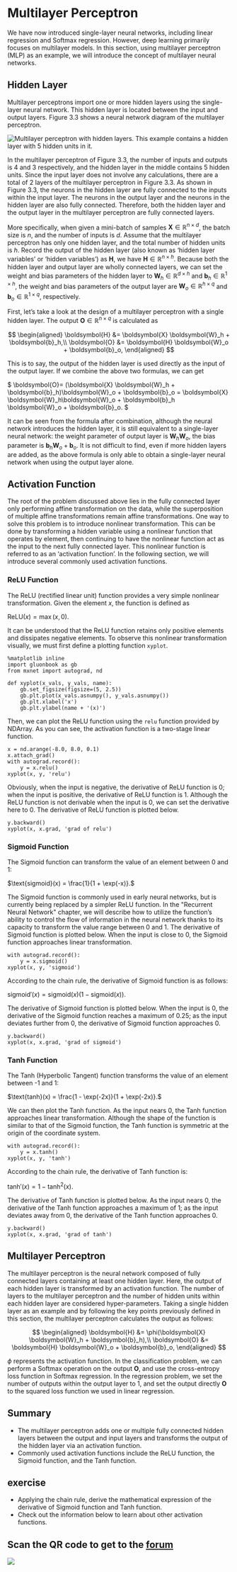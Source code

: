 # Multilayer Perceptron

We have now introduced single-layer neural networks, including linear regression and Softmax regression. However, deep learning primarily focuses on multilayer models. In this section, using multilayer perceptron (MLP) as an example, we will introduce the concept of multilayer neural networks.

## Hidden Layer

Multilayer perceptrons import one or more hidden layers using the single-layer neural network. This hidden layer is located between the input and output layers. Figure 3.3 shows a neural network diagram of the multilayer perceptron.

![Multilayer perceptron with hidden layers. This example contains a hidden layer with 5 hidden units in it. ](../img/mlp.svg)

In the multilayer perceptron of Figure 3.3, the number of inputs and outputs is 4 and 3 respectively, and the hidden layer in the middle contains 5 hidden units. Since the input layer does not involve any calculations, there are a total of 2 layers of the multilayer perceptron in Figure 3.3. As shown in Figure 3.3, the neurons in the hidden layer are fully connected to the inputs within the input layer. The neurons in the output layer and the neurons in the hidden layer are also fully connected. Therefore, both the hidden layer and the output layer in the multilayer perceptron are fully connected layers.


More specifically, when given a mini-batch of samples $\boldsymbol{X}\in \mathbb{R}^{n \times d}$, the batch size is $n$, and the number of inputs is $d$. Assume that the multilayer perceptron has only one hidden layer, and the total number of hidden units is $h$. Record the output of the hidden layer (also known as ‘hidden layer variables’ or ‘hidden variables’) as $\boldsymbol{H}$, we have $\boldsymbol{H} \in \mathbb{R}^{n \times h}$. Because both the hidden layer and output layer are wholly connected layers, we can set the weight and bias parameters of the hidden layer to $\boldsymbol{W}_h \in \mathbb{R}^{d \times h}$ and $\boldsymbol{b}_h \in \mathbb{R}^{1 \times h}$, the weight and bias parameters of the output layer are $\boldsymbol{W}_o \in \mathbb{R}^{h \times q}$ and $\boldsymbol{b}_o \in \mathbb{R}^{1 \times q}$, respectively.

First, let’s take a look at the design of a multilayer perceptron with a single hidden layer. The output $\boldsymbol{O}\in \mathbb{R}^{n \times q}$ is calculated as

$$
\begin{aligned}
\boldsymbol{H} &= \boldsymbol{X} \boldsymbol{W}_h + \boldsymbol{b}_h,\\
\boldsymbol{O} &= \boldsymbol{H} \boldsymbol{W}_o + \boldsymbol{b}_o,
\end{aligned}      
$$

This is to say, the output of the hidden layer is used directly as the input of the output layer. If we combine the above two formulas, we can get

$
\boldsymbol{O}= (\boldsymbol{X} \boldsymbol{W}_h + \boldsymbol{b}_h)\boldsymbol{W}_o + \boldsymbol{b}_o = \boldsymbol{X} \boldsymbol{W}_h\boldsymbol{W}_o + \boldsymbol{b}_h \boldsymbol{W}_o + \boldsymbol{b}_o.
$

It can be seen from the formula after combination, although the neural network introduces the hidden layer, it is still equivalent to a single-layer neural network: the weight parameter of output layer is $\boldsymbol{W}_h\boldsymbol{W}_o$, the bias parameter is $\boldsymbol{b}_h \boldsymbol{W}_o + \boldsymbol{b}_o$. It is not difficult to find, even if more hidden layers are added, as the above formula is only able to obtain a single-layer neural network when using the output layer alone.


## Activation Function

The root of the problem discussed above lies in the fully connected layer only performing affine transformation on the data, while the superposition of multiple affine transformations remain affine transformations. One way to solve this problem is to introduce nonlinear transformation. This can be done by transforming a hidden variable using a nonlinear function that operates by element, then continuing to have the nonlinear function act as the input to the next fully connected layer. This nonlinear function is referred to as an ‘activation function’. In the following section, we will introduce several commonly used activation functions.

### ReLU Function

The ReLU (rectified linear unit) function provides a very simple nonlinear transformation. Given the element $x$, the function is defined as

$\text{ReLU}(x) = \max(x, 0).$

It can be understood that the ReLU function retains only positive elements and dissipates negative elements. To observe this nonlinear transformation visually, we must first define a plotting function `xyplot`.

```{.python .input  n=6}
%matplotlib inline
import gluonbook as gb
from mxnet import autograd, nd

def xyplot(x_vals, y_vals, name):
    gb.set_figsize(figsize=(5, 2.5))
    gb.plt.plot(x_vals.asnumpy(), y_vals.asnumpy())
    gb.plt.xlabel('x')
    gb.plt.ylabel(name + '(x)')
```

Then, we can plot the ReLU function using the `relu` function provided by NDArray. As you can see, the activation function is a two-stage linear function.

```{.python .input  n=7}
x = nd.arange(-8.0, 8.0, 0.1)
x.attach_grad()
with autograd.record():
    y = x.relu()
xyplot(x, y, 'relu')
```

Obviously, when the input is negative, the derivative of ReLU function is 0; when the input is positive, the derivative of ReLU function is 1. Although the ReLU function is not derivable when the input is 0, we can set the derivative here to 0. The derivative of ReLU function is plotted below.

```{.python .input}
y.backward()
xyplot(x, x.grad, 'grad of relu')
```

### Sigmoid Function

The Sigmoid function can transform the value of an element between 0 and 1:

$\text{sigmoid}(x) = \frac{1}{1 + \exp(-x)}.$

The Sigmoid function is commonly used in early neural networks, but is currently being replaced by a simpler ReLU function. In the "Recurrent Neural Network" chapter, we will describe how to utilize the function’s ability to control the flow of information in the neural network thanks to its capacity to transform the value range between 0 and 1. The derivative of Sigmoid function is plotted below. When the input is close to 0, the Sigmoid function approaches linear transformation.

```{.python .input  n=8}
with autograd.record():
    y = x.sigmoid()
xyplot(x, y, 'sigmoid')
```

According to the chain rule, the derivative of Sigmoid function is as follows:

$\text{sigmoid}'(x) = \text{sigmoid}(x)\left(1-\text{sigmoid}(x)\right).$


The derivative of Sigmoid function is plotted below. When the input is 0, the derivative of the Sigmoid function reaches a maximum of 0.25; as the input deviates further from 0, the derivative of Sigmoid function approaches 0.

```{.python .input}
y.backward()
xyplot(x, x.grad, 'grad of sigmoid')
```

### Tanh Function

The Tanh (Hyperbolic Tangent) function transforms the value of an element between -1 and 1:

$\text{tanh}(x) = \frac{1 - \exp(-2x)}{1 + \exp(-2x)}.$

We can then plot the Tanh function. As the input nears 0, the Tanh function approaches linear transformation. Although the shape of the function is similar to that of the Sigmoid function, the Tanh function is symmetric at the origin of the coordinate system.

```{.python .input  n=9}
with autograd.record():
    y = x.tanh()
xyplot(x, y, 'tanh')
```

According to the chain rule, the derivative of Tanh function is:

$\text{tanh}'(x) = 1 - \text{tanh}^2(x).$

The derivative of Tanh function is plotted below. As the input nears 0, the derivative of the Tanh function approaches a maximum of 1; as the input deviates away from 0, the derivative of the Tanh function approaches 0.

```{.python .input}
y.backward()
xyplot(x, x.grad, 'grad of tanh')
```

## Multilayer Perceptron

The multilayer perceptron is the neural network composed of fully connected layers containing at least one hidden layer. Here, the output of each hidden layer is transformed by an activation function. The number of layers to the multilayer perceptron and the number of hidden units within each hidden layer are considered hyper-parameters. Taking a single hidden layer as an example and by following the key points previously defined in this section, the multilayer perceptron calculates the output as follows:

$$
\begin{aligned}
\boldsymbol{H} &= \phi(\boldsymbol{X} \boldsymbol{W}_h + \boldsymbol{b}_h),\\
\boldsymbol{O} &= \boldsymbol{H} \boldsymbol{W}_o + \boldsymbol{b}_o,
\end{aligned}
$$
 
$\phi$ represents the activation function. In the classification problem, we can perform a Softmax operation on the output $\boldsymbol{O}$, and use the cross-entropy loss function in Softmax regression.
In the regression problem, we set the number of outputs within the output layer to 1, and set the output directly $\boldsymbol{O}$ to the squared loss function we used in linear regression.  



## Summary

* The multilayer perceptron adds one or multiple fully connected hidden layers between the output and input layers and transforms the output of the hidden layer via an activation function.
* Commonly used activation functions include the ReLU function, the Sigmoid function, and the Tanh function.


## exercise

* Applying the chain rule, derive the mathematical expression of the derivative of Sigmoid function and Tanh function.
* Check out the information below to learn about other activation functions.


## Scan the QR code to get to the [forum](https://discuss.gluon.ai/t/topic/6447)

![](../img/qr_mlp.svg)
